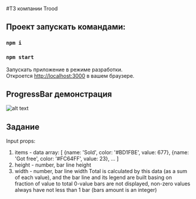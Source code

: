 #ТЗ компании Trood
## Проект запускать командами:

### `npm i`
### `npm start`

Запускать приложение в режиме разработки.\
Откроется  [http://localhost:3000](http://localhost:3000) в вашем браузере.

## ProgressBar демонстрация

![alt text](https://downloader.disk.yandex.ru/preview/cc9b0b34ac0811ed16371508cdab46d5e81007f8e59e5c13a378c56fb163432a/6335b42c/TUU-CvWnXRlgYMiyq5s3YUd0G-v99OaAtV5dhZDP8rYHiUjPJbG0Got1Ie3BV6mSkPRKCn7Q1a39Q043m-sMJQ%3D%3D?uid=0&filename=Screen%20Shot%202022-09-29%20at%202.04.21%20PM.png&disposition=inline&hash=&limit=0&content_type=image%2Fpng&owner_uid=0&tknv=v2&size=2560x1266)

## Задание
Input props:
1. items - data array:
[
{name: 'Sold', color: '#BD1FBE', value: 677},
{name: 'Got free', color: '#FC64FF', value: 23},
...
]
2. height - number, bar line height
3. width - number, bar line width
Total is calculated by this data (as a sum of each value), and the bar line and its legend are built basing on fraction of value to total
0-value bars are not displayed, non-zero values always have not less than 1 bar (bars amount is an integer)
